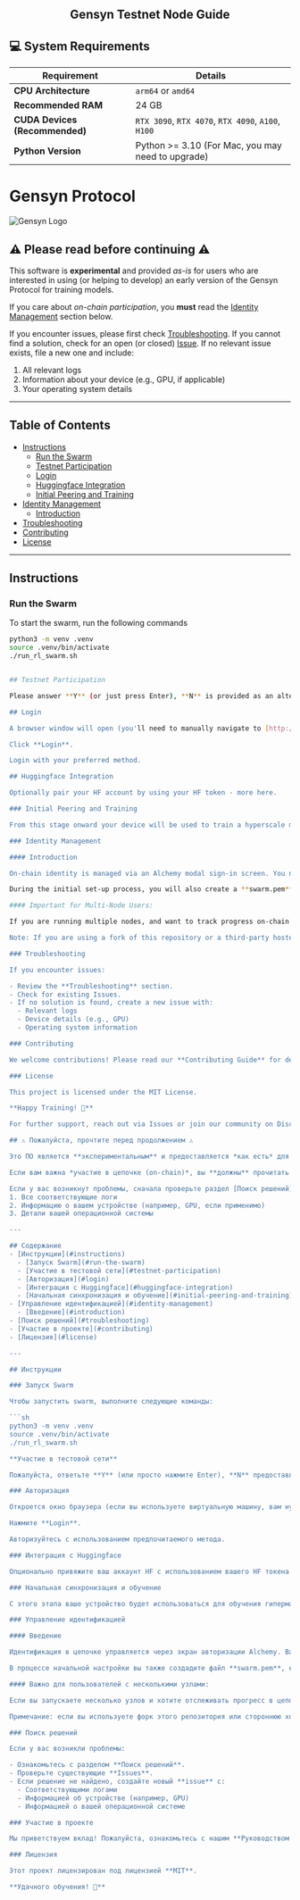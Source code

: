 <h2 align=center>Gensyn Testnet Node Guide</h2>

## 💻 System Requirements

| Requirement                         | Details                                                     |
|-------------------------------------|-------------------------------------------------------------|
| **CPU Architecture**                | `arm64` or `amd64`                                          |
| **Recommended RAM**                 | 24 GB                                                       |
| **CUDA Devices (Recommended)**      | `RTX 3090`, `RTX 4070`, `RTX 4090`, `A100`, `H100`          |
| **Python Version**                  | Python >= 3.10 (For Mac, you may need to upgrade)           |


# Gensyn Protocol

![Gensyn Logo](https://gensyn.ai/images/logo.png)



## ⚠️ Please read before continuing ⚠️

This software is **experimental** and provided *as-is* for users who are interested in using (or helping to develop) an early version of the Gensyn Protocol for training models.

If you care about *on-chain participation*, you **must** read the [Identity Management](#identity-management) section below.

If you encounter issues, please first check [Troubleshooting](#troubleshooting). If you cannot find a solution, check for an open (or closed) [Issue](../../issues). If no relevant issue exists, file a new one and include:
1. All relevant logs
2. Information about your device (e.g., GPU, if applicable)
3. Your operating system details

---

## Table of Contents
- [Instructions](#instructions)
  - [Run the Swarm](#run-the-swarm)
  - [Testnet Participation](#testnet-participation)
  - [Login](#login)
  - [Huggingface Integration](#huggingface-integration)
  - [Initial Peering and Training](#initial-peering-and-training)
- [Identity Management](#identity-management)
  - [Introduction](#introduction)
- [Troubleshooting](#troubleshooting)
- [Contributing](#contributing)
- [License](#license)

---

## Instructions

### Run the Swarm
To start the swarm, run the following commands


```sh
python3 -m venv .venv
source .venv/bin/activate
./run_rl_swarm.sh


## Testnet Participation

Please answer **Y** (or just press Enter), **N** is provided as an alternative flow but isn't currently maintained.

## Login

A browser window will open (you'll need to manually navigate to [http://localhost:3000/](http://localhost:3000/), if you're on a VM).

Click **Login**.

Login with your preferred method.

## Huggingface Integration

Optionally pair your HF account by using your HF token - more here.

### Initial Peering and Training

From this stage onward your device will be used to train a hyperscale machine learning system. You should see your peer register and vote on-chain here.

### Identity Management

#### Introduction

On-chain identity is managed via an Alchemy modal sign-in screen. You need to supply an email address or login via a supported method (e.g., Google). This creates an EOA public/private key (which are stored by Alchemy). You will also receive local session keys in **userApiKey**. Note that these aren't your EOA public/private keys.

During the initial set-up process, you will also create a **swarm.pem** file which maintains the identity of your peer. This is then registered on-chain using the EOA wallet hosted in Alchemy, triggered using your local API keys. This links the email address (and corresponding EOA in Alchemy) + swarm.pem forever and they are both effectively burned if one is lost.

#### Important for Multi-Node Users:

If you are running multiple nodes, and want to track progress on-chain (i.e., not just run RL Swarm itself and train a model), you must sign up again for each node - do not use the same **swarm.pem**, **userApiKey**, **userData.json**, email address, or copy the data between the nodes. If you do so, your progress won't be tracked on-chain. If you do any of these things, your node will work fine and train from the swarm, but this will not be reflected on-chain.

Note: If you are using a fork of this repository or a third-party hosted service (e.g., a "one-click" provider), the identity management process below is not guaranteed.

### Troubleshooting

If you encounter issues:

- Review the **Troubleshooting** section.
- Check for existing Issues.
- If no solution is found, create a new issue with:
  - Relevant logs
  - Device details (e.g., GPU)
  - Operating system information

### Contributing

We welcome contributions! Please read our **Contributing Guide** for details on how to submit issues, feature requests, or pull requests.

### License

This project is licensed under the MIT License.

**Happy Training! 🚀**

For further support, reach out via Issues or join our community on Discord.

## ⚠️ Пожалуйста, прочтите перед продолжением ⚠️

Это ПО является **экспериментальным** и предоставляется *как есть* для пользователей, которые заинтересованы в использовании (или помощи в разработке) ранней версии Протокола Gensyn для обучения моделей.

Если вам важна *участие в цепочке (on-chain)*, вы **должны** прочитать раздел [Управление идентификацией](#identity-management) ниже.

Если у вас возникнут проблемы, сначала проверьте раздел [Поиск решений](#troubleshooting). Если решение не найдено, проверьте открытые (или закрытые) [Issues](../../issues). Если нет подходящей проблемы, создайте новую и включите:
1. Все соответствующие логи
2. Информацию о вашем устройстве (например, GPU, если применимо)
3. Детали вашей операционной системы

---

## Содержание
- [Инструкции](#instructions)
  - [Запуск Swarm](#run-the-swarm)
  - [Участие в тестовой сети](#testnet-participation)
  - [Авторизация](#login)
  - [Интеграция с Huggingface](#huggingface-integration)
  - [Начальная синхронизация и обучение](#initial-peering-and-training)
- [Управление идентификацией](#identity-management)
  - [Введение](#introduction)
- [Поиск решений](#troubleshooting)
- [Участие в проекте](#contributing)
- [Лицензия](#license)

---

## Инструкции

### Запуск Swarm

Чтобы запустить swarm, выполните следующие команды:

```sh
python3 -m venv .venv
source .venv/bin/activate
./run_rl_swarm.sh

**Участие в тестовой сети**

Пожалуйста, ответьте **Y** (или просто нажмите Enter), **N** предоставляется как альтернативный поток, но в настоящее время не поддерживается.

### Авторизация

Откроется окно браузера (если вы используете виртуальную машину, вам нужно будет вручную перейти по адресу [http://localhost:3000/](http://localhost:3000/)).

Нажмите **Login**.

Авторизуйтесь с использованием предпочитаемого метода.

### Интеграция с Huggingface

Опционально привяжите ваш аккаунт HF с использованием вашего HF токена - подробности здесь.

### Начальная синхронизация и обучение

С этого этапа ваше устройство будет использоваться для обучения гипермасштабируемой системы машинного обучения. Вы должны увидеть, как ваш пир регистрируется и голосует в цепочке здесь.

### Управление идентификацией

#### Введение

Идентификация в цепочке управляется через экран авторизации Alchemy. Вам нужно предоставить адрес электронной почты или войти через поддерживаемый метод (например, Google). Это создаст публичный/приватный ключ **EOA** (которые хранятся в Alchemy). Вы также получите локальные ключи сессии в **userApiKey**. Обратите внимание, что это не ваши публичные/приватные ключи **EOA**.

В процессе начальной настройки вы также создадите файл **swarm.pem**, который будет хранить идентичность вашего пира. Этот файл затем регистрируется в цепочке с использованием **EOA** кошелька, размещенного в Alchemy, и запускается с помощью ваших локальных **API ключей**. Это связывает адрес электронной почты (и соответствующий **EOA** в Alchemy) + **swarm.pem** навсегда, и они оба фактически сгорают, если один из них теряется.

#### Важно для пользователей с несколькими узлами:

Если вы запускаете несколько узлов и хотите отслеживать прогресс в цепочке (т.е. не просто запускать RL Swarm и обучать модель), вам нужно снова зарегистрироваться для каждого узла — не используйте одинаковые **swarm.pem**, **userApiKey**, **userData.json**, адрес электронной почты и не копируйте данные между узлами. В противном случае ваш прогресс не будет отслеживаться в цепочке. Если вы сделаете одно из этих действий, ваш узел будет нормально работать и обучать модель из swarm, но это не будет отражено в цепочке.

Примечание: если вы используете форк этого репозитория или стороннюю хостинговую службу (например, "one-click" провайдера), процесс управления идентификацией ниже не гарантирован.

### Поиск решений

Если у вас возникли проблемы:

- Ознакомьтесь с разделом **Поиск решений**.
- Проверьте существующие **Issues**.
- Если решение не найдено, создайте новый **issue** с:
  - Соответствующими логами
  - Информацией об устройстве (например, GPU)
  - Информацией о вашей операционной системе

### Участие в проекте

Мы приветствуем вклад! Пожалуйста, ознакомьтесь с нашим **Руководством по внесению вклада** для получения информации о том, как отправлять **issues**, запросы на функции или **pull-запросы**.

### Лицензия

Этот проект лицензирован под лицензией **MIT**.

**Удачного обучения! 🚀**

